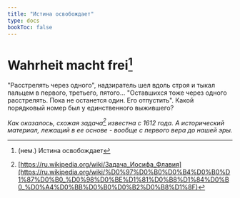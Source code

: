 ```yaml
---
title: "Истина освобождает"
type: docs
bookToc: false
---
```

# Wahrheit macht frei[^1]
"Расстрелять через одного", надзиратель шел вдоль строя и тыкал пальцем в первого, третьего, пятого… "Оставшихся тоже через одного расстрелять. Пока не останется один. Его отпустить". Какой порядковый номер был у единственного выжившего? 

_Как оказалось, схожая задача[^2] известна с 1612 года. А исторический материал, лежащий в ее основе - вообще с первого вера до нашей эры._

[^1]: (нем.) Истина освобождает
[^2]: [https://ru.wikipedia.org/wiki/Задача_Иосифа_Флавия](https://ru.wikipedia.org/wiki/%D0%97%D0%B0%D0%B4%D0%B0%D1%87%D0%B0_%D0%98%D0%BE%D1%81%D0%B8%D1%84%D0%B0_%D0%A4%D0%BB%D0%B0%D0%B2%D0%B8%D1%8F)

